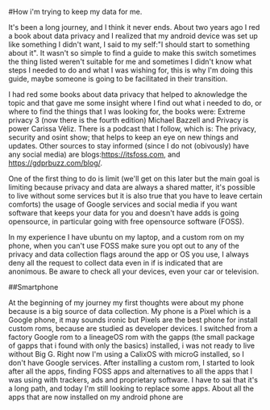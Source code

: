 #How i'm trying to keep my data for me.

It's been a long journey, and I think it never ends. About two years ago I red a book about data privacy and I realized that my android device was set up like something I didn't want, I said to my self:"I should start to something about it".
It wasn't so simple to find a guide to make this switch sometimes the thing listed weren't suitable for me and sometimes I didn't know what steps I needed to do and what I was wishing for, this is why I'm doing this guide, maybe someone is going to be facilitated in their transition.

I had red some books about data privacy that helped to aknowledge the topic and that gave me some insight where I find out what i needed to do, or where to find the things that I was looking for, the books were: Extreme privacy 3 (now there is the fourth edition) Michael Bazzell and Privacy is power Carissa Vèliz. 
There is a podcast that I follow, which is: The privacy, security and osint show; that helps to keep an eye on new things and updates.
Other sources to stay informed (since I do not (obivously) have any social media) are blogs:https://itsfoss.com, and https://gdprbuzz.com/blog/.

One of the first thing to do is limit (we'll get on this later but the main goal is limiting because privacy and data are always a shared matter, it's possible to live without some services but it is also true that you have to leave certain comforts) the usage of Google services and social media if you want software that keeps your data for you and doesn't have adds is going opensource, in particular going with free opensource software (FOSS). 

In my experience I have ubuntu on my laptop, and a custom rom on my phone, when you can't use FOSS make sure you opt out to any of the privacy and data collection flags around the app or OS you use, I always deny all the request to collect data even in if is indicated that are anonimous.
Be aware to check all your devices, even your car or television.

##Smartphone

At the beginning of my journey my first thoughts were about my phone because is a big source of data collection. My phone is a Pixel which is a Google phone, it may sounds ironic but Pixels are the best phone for install custom roms, because are studied as developer devices. 
I switched from a factory Google rom to a lineageOS rom with the gapps (the small package of gapps that i found with only the basics) installed, i was not ready to live without Big G. Right now I'm using a CalixOS with microG installed, so I don't have Google services.
After installing a custom rom, I started to look after all the apps, finding FOSS apps and alternatives to all the apps that I was using with trackers, ads and proprietary software.
I have to sai that it's a long path, and today I'm still looking to replace some apps.
About all the apps that are now installed on my android phone are

